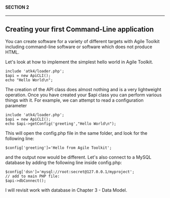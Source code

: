 #### SECTION 2
----
## Creating your first Command-Line application

You can create software for a variety of different targets with Agile Toolkit including command-line software or software which does not produce HTML.

Let's look at how to implement the simplest hello world in Agile Toolkit.

    include 'atk4/loader.php';
    $api = new ApiCLI();
    echo "Hello World\n";

The creation of the API class does almost nothing and is a very lightweight operation. Once you have created your $api class you can perform various things with it. For example, we can attempt to read a configuration parameter

    include 'atk4/loader.php';
    $api = new ApiCLI();
    echo $api->getConfig('greeting',"Hello World\n");

This will open the config.php file in the same folder, and look for the following line:

    $config['greeting']='Hello from Agile Toolkit';

and the output now would be different. Let's also connect to a MySQL database by adding the following line inside config.php:

    $config['dsn']='mysql://root:secret@127.0.0.1/myproject';
    // add to main PHP file:
    $api->dbConnect();

I will revisit work with database in Chapter 3 - Data Model.
